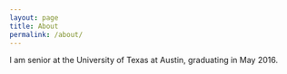 ```yaml
---
layout: page
title: About
permalink: /about/
---
```


I am senior at the University of Texas at Austin, graduating in May 2016.

